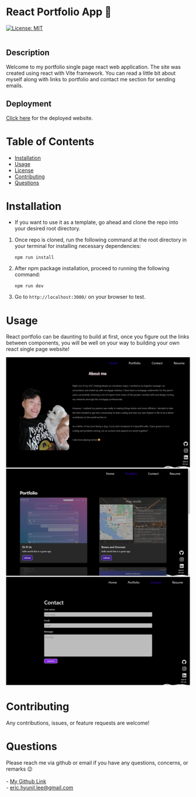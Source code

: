 # React Portfolio App 📜 
[![License: MIT](https://img.shields.io/badge/License-MIT-yellow.svg)](https://opensource.org/licenses/MIT)<br><br>

## Description

Welcome to my portfolio single page react web application. The site was created using react with Vite framework. You can read a little bit about myself along with links to portfolio and contact me section for sending emails.

## Deployment 

[Click here](https://eric-react-portfolio.netlify.app/) for the deployed website.

# Table of Contents

* [Installation](#installation)
* [Usage](#usage)
* [License](#license)
* [Contributing](#contributing)
* [Questions](#questions)

# Installation

* If you want to use it as a template, go ahead and clone the repo into your desired root directory. 

1) Once repo is cloned, run the following command at the root directory in your terminal for installing necessary dependencies:

    ```
    npm run install
    ```

2) After npm package installation, proceed to running the following command:

    ```
    npm run dev
    ```
3) Go to `http://localhost:3000/` on your browser to test.


# Usage

React portfolio can be daunting to build at first, once you figure out the links between components, you will be well on your way to building your own react single page website!

![Screenshot of the app in use](/src/assets/screenshot1.png) 
![Screenshot of the app in use](/src/assets/screenshot2.png) 
![Screenshot of the app in use](/src/assets/screenshot3.png) 


# Contributing

Any contributions, issues, or feature requests are welcome!


# Questions

Please reach me via github or email if you have any questions, concerns, or remarks 😉<br><br>
    - [My Github Link](https://github.com/ericeya) <br>
    - eric.hyunil.lee@gmail.com
